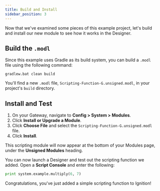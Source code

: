 ```yaml
---
title: Build and Install
sidebar_position: 3
---
```

Now that we've examined some pieces of this example project, let's build and install our new module to see how it works in the Designer.

## Build the `.modl`

Since this example uses Gradle as its build system, you can build a `.modl` file using the following command:

```
gradlew.bat clean build
```
You'll find a new `.modl` file, `Scripting-Function-G.unsigned.modl`, in your project's `build` directory.

## Install and Test

1. On your Gateway, navigate to **Config > System > Modules**.
2. Click **Install or Upgrade a Module**.
3. Click **Choose File** and select the `Scripting-Function-G.unsigned.modl` file.
4. Click **Install**.

This scripting module will now appear at the bottom of your Modules page, under the **Unsigned Modules** heading. 

You can now launch a Designer and test out the scripting function we added. Open a **Script Console** and enter the following:

```python title="Multiply some numbers"
print system.example.multiply(6, 7)
```
Congratulations, you've just added a simple scripting function to Ignition!